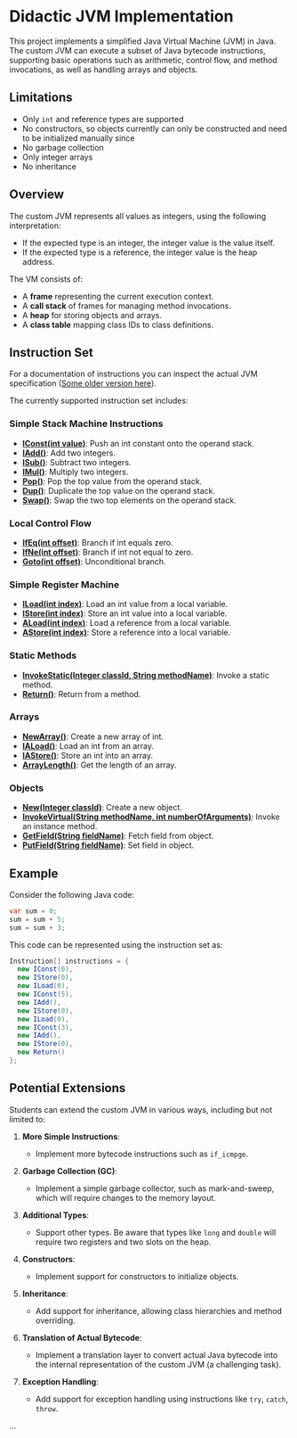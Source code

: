 # Didactic JVM Implementation

This project implements a simplified Java Virtual Machine (JVM) in Java. 
The custom JVM can execute a subset of Java bytecode instructions, supporting basic operations 
such as arithmetic, control flow, and method invocations, as well as handling arrays and objects.

## Limitations

- Only `int` and reference types are supported
- No constructors, so objects currently can only be constructed and need to be initialized manually since
- No garbage collection
- Only integer arrays
- No inheritance

## Overview

The custom JVM represents all values as integers, using the following interpretation:
- If the expected type is an integer, the integer value is the value itself.
- If the expected type is a reference, the integer value is the heap address.

The VM consists of:
- A **frame** representing the current execution context.
- A **call stack** of frames for managing method invocations.
- A **heap** for storing objects and arrays.
- A **class table** mapping class IDs to class definitions.

## Instruction Set

For a documentation of instructions you can inspect the actual JVM specification ([Some older version here](https://docs.oracle.com/javase/specs/jvms/se7/html/jvms-6.html#jvms-6.5)).

The currently supported instruction set includes:

### Simple Stack Machine Instructions
- [**IConst(int value)**](https://docs.oracle.com/javase/specs/jvms/se7/html/jvms-6.html#jvms-6.5.iconst_i): Push an int constant onto the operand stack.
- [**IAdd()**](https://docs.oracle.com/javase/specs/jvms/se7/html/jvms-6.html#jvms-6.5.iadd): Add two integers.
- [**ISub()**](https://docs.oracle.com/javase/specs/jvms/se7/html/jvms-6.html#jvms-6.5.isub): Subtract two integers.
- [**IMul()**](https://docs.oracle.com/javase/specs/jvms/se7/html/jvms-6.html#jvms-6.5.imul): Multiply two integers.
- [**Pop()**](https://docs.oracle.com/javase/specs/jvms/se7/html/jvms-6.html#jvms-6.5.pop): Pop the top value from the operand stack.
- [**Dup()**](https://docs.oracle.com/javase/specs/jvms/se7/html/jvms-6.html#jvms-6.5.dup): Duplicate the top value on the operand stack.
- [**Swap()**](https://docs.oracle.com/javase/specs/jvms/se7/html/jvms-6.html#jvms-6.5.swap): Swap the two top elements on the operand stack.

### Local Control Flow
- [**IfEq(int offset)**](https://docs.oracle.com/javase/specs/jvms/se7/html/jvms-6.html#jvms-6.5.if_icmp_cond): Branch if int equals zero.
- [**IfNe(int offset)**](https://docs.oracle.com/javase/specs/jvms/se7/html/jvms-6.html#jvms-6.5.if_icmp_cond): Branch if int not equal to zero.
- [**Goto(int offset)**](https://docs.oracle.com/javase/specs/jvms/se7/html/jvms-6.html#jvms-6.5.goto): Unconditional branch.

### Simple Register Machine
- [**ILoad(int index)**](https://docs.oracle.com/javase/specs/jvms/se7/html/jvms-6.html#jvms-6.5.iload): Load an int value from a local variable.
- [**IStore(int index)**](https://docs.oracle.com/javase/specs/jvms/se7/html/jvms-6.html#jvms-6.5.istore): Store an int value into a local variable.
- [**ALoad(int index)**](https://docs.oracle.com/javase/specs/jvms/se7/html/jvms-6.html#jvms-6.5.aload): Load a reference from a local variable.
- [**AStore(int index)**](https://docs.oracle.com/javase/specs/jvms/se7/html/jvms-6.html#jvms-6.5.astore): Store a reference into a local variable.

### Static Methods
- [**InvokeStatic(Integer classId, String methodName)**](https://docs.oracle.com/javase/specs/jvms/se7/html/jvms-6.html#jvms-6.5.invokestatic): Invoke a static method.
- [**Return()**](https://docs.oracle.com/javase/specs/jvms/se7/html/jvms-6.html#jvms-6.5.return): Return from a method.

### Arrays
- [**NewArray()**](https://docs.oracle.com/javase/specs/jvms/se7/html/jvms-6.html#jvms-6.5.newarray): Create a new array of int.
- [**IALoad()**](https://docs.oracle.com/javase/specs/jvms/se7/html/jvms-6.html#jvms-6.5.iaload): Load an int from an array.
- [**IAStore()**](https://docs.oracle.com/javase/specs/jvms/se7/html/jvms-6.html#jvms-6.5.iastore): Store an int into an array.
- [**ArrayLength()**](https://docs.oracle.com/javase/specs/jvms/se7/html/jvms-6.html#jvms-6.5.arraylength): Get the length of an array.

### Objects
- [**New(Integer classId)**](https://docs.oracle.com/javase/specs/jvms/se7/html/jvms-6.html#jvms-6.5.new): Create a new object.
- [**InvokeVirtual(String methodName, int numberOfArguments)**](https://docs.oracle.com/javase/specs/jvms/se7/html/jvms-6.html#jvms-6.5.invokevirtual): Invoke an instance method.
- [**GetField(String fieldName)**](https://docs.oracle.com/javase/specs/jvms/se7/html/jvms-6.html#jvms-6.5.getfield): Fetch field from object.
- [**PutField(String fieldName)**](https://docs.oracle.com/javase/specs/jvms/se7/html/jvms-6.html#jvms-6.5.putfield): Set field in object.

## Example

Consider the following Java code:

```java
var sum = 0;
sum = sum + 5;
sum = sum + 3;
```

This code can be represented using the instruction set as:

```java
Instruction[] instructions = {
  new IConst(0),
  new IStore(0),
  new ILoad(0),
  new IConst(5),
  new IAdd(),
  new IStore(0),
  new ILoad(0),
  new IConst(3),
  new IAdd(),
  new IStore(0),
  new Return()
};
```
## Potential Extensions

Students can extend the custom JVM in various ways, including but not limited to:

1. **More Simple Instructions**:
   - Implement more bytecode instructions such as `if_icmpge`.

2. **Garbage Collection (GC)**:
   - Implement a simple garbage collector, such as mark-and-sweep, which will require changes to the memory layout.

3. **Additional Types**:
   - Support other types. Be aware that types like `long` and `double` will require two registers and two slots on the heap.

4. **Constructors**:
   - Implement support for constructors to initialize objects.

5. **Inheritance**:
   - Add support for inheritance, allowing class hierarchies and method overriding.

6. **Translation of Actual Bytecode**:
   - Implement a translation layer to convert actual Java bytecode into the internal representation of the custom JVM (a challenging task).

7. **Exception Handling**:
   - Add support for exception handling using instructions like `try`, `catch`, `throw`.

...

